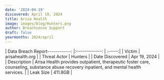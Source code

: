 ```yaml
---
date: '2024-04-19'
discovered: April 19, 2024
title: Arisa Health
image: images/blog/Hunters.png
author: Breachsense Support
draft: false
yearmonths: 2024/april
---
```


| Data Breach Report------------:     |:-------------:    | :-----:|
| Victim      | arisahealth.org      | 
| Threat Actor      | Hunters      | 
| Date Discovered      | Apr 19, 2024      | 
| Description      | Arisa Health provides outpatient, therapeutic foster care, counseling, substance abuse recovery inpatient, and mental health services.      | 
| Leak Size      | 411.8GB      | 

